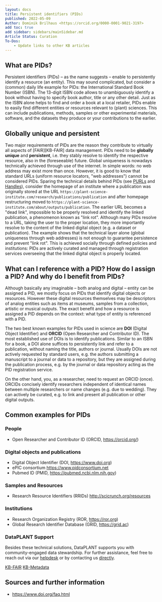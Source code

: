 ```yaml
---
layout: docs
title: Persistent identifiers (PIDs)
published: 2022-05-09
Author: Dominik Brilhaus <https://orcid.org/0000-0001-9021-3197>
add toc: true
add sidebar: sidebars/mainSidebar.md
Article Status: Curation
To-Dos: 
    - Update links to other KB articles
---
```


## What are PIDs?

Persistent identifiers (PIDs) &ndash; as the name suggests &ndash; enable to persistently identify a resource (an entity).
This may sound complicated, but consider a (common) daily life example for PIDs: the International Standard Book Number (ISBN). The 13-digit ISBN code allows to unambiguously identify a book without having to specify book author, title or any other detail. Just as the ISBN alone helps to find and order a book at a local retailer, PIDs enable to easily find different entities or resources relevant to (plant) sciences. This can include publications, methods, samples or other experimental materials, software, and the datasets they produce or your contributions to the earlier.

## Globally unique and persistent

Two major requirements of PIDs are the reason they contribute to virtually all aspects of [FAIR][KB-FAIR] data management. PIDs need to be **globally unique** and **persistent**, i.e. they stably resolve to identify the respective resource, also in the (foreseeable) future. Global uniqueness is nowadays technically achieved through use of the internet. In simple words: no web address may exist more than once. However, it is good to know that standard URLs (uniform resource locators, "web addresses") cannot be considered PIDs. Sparing the technical details behind PIDs (see [PURLs] and [Handles]), consider the homepage of an institute where a publication was originally stored at the URL `https://plant-science-institute.com/research/publications/publication` and after homepage restructuring moved to `https://plant-science-institute.com/about/outputs/publication`. The earlier URL becomes a "dead link", impossible to be properly resolved and identify the linked publication, a phenomenon known as "link rot".
Although many PIDs resolve to a URL, taking the user to the proper location, they more importantly resolve to the content of the linked digital object (e.g. a dataset or publication). The example shows that the technical layer alone (global uniqueness through web addresses) is not enough to guarantee persistence and prevent "link rot". This is achieved socially through defined policies and institutions: PIDs are actively curated and managed through registration services overseeing that the linked digital object is properly located.

## What can I reference with a PID? How do I assign a PID? And why do I benefit from PIDs?

Although basically any imaginable &ndash; both analog and digital &ndash; entity can be assigned a PID, we mostly focus on PIDs that identify digital objects or resources. However these digital resources themselves may be descriptors of analog entities such as items at museums, samples from a collection, artistic or musical outputs. The exact benefit and how a resource is assigned a PID depends on the context: what type of entity is referenced with a PID.

The two best known examples for PIDs used in science are **DOI** (Digital Object Identifier) and **ORCID** (Open Researcher and Contributor ID).
The most established use of DOIs is to identify publications. Similar to an ISBN for a book, a DOI alone suffices to persistently link and refer to a publication, without naming the title, authors or journal. Usually DOIs are not actively requested by standard users, e.g. the authors submitting a manuscript to a journal or data to a repository, but they are assigned during the publication process, e.g. by the journal or data repository acting as the PID registration service.
<!-- As scientists, we benefit from DOI-referenced publications by better findability and more concise referencing (see also [KB-DataPublication]) -->
On the other hand, you, as a researcher, need to request an ORCID (once). ORCIDs concisely identify researchers independent of identical names between multiple researchers or name changes (e.g. due to wedding). They can actively be curated, e.g. to link and present all publication or other digital outputs.

<!-- In summary, PIDs help making data FAIR. A dataset that is persistently linked via a PID will be findable and accesible and thereby  -->

## Common examples for PIDs

### People

- Open Researcher and Contributor ID (ORCID, <https://orcid.org/>)

### Digital objects and publications

- Digital Object Identifier (DOI, <https://www.doi.org>)
- ePIC consortium <https://www.pidconsortium.net>
- Pubmed ID (PMID, <https://pubmed.ncbi.nlm.nih.gov>)

### Samples and Resources

- Research Resource Identifiers (RRIDs) <http://scicrunch.org/resources>

### Institutions

- Research Organization Registry (ROR, <https://ror.org>)
- Global Research Identifier Database (GRID, <https://grid.ac>)

<!-- ## How does DataPLANT support me in using PIDs?

The following table gives an overview about DataPLANT tools and services related to sharing data. Follow the link in the first column for details.

Name | Type | Tasks on metadata 
----------------|-----------|------------------ 
- invenio -->


### DataPLANT Support

Besides these technical solutions, DataPLANT supports you with community-engaged data stewardship. For further assistance, feel free to reach out via our [helpdesk](https://support.nfdi4plants.org) or by contacting us <a href="mailto:dataplant@uni-kl.de?subject=DataPLANT%20Data%20Sharing">directly</a>.

<!-- Knowledgebase Cross-references -->

[KB-FAIR](./FAIRDataPrinciples.md)
[KB-Metadata](./metadata.md)

<!-- Reference links -->
[DataHUB]: <https://git.nfdi4plants.org> "ARC DataHUB"
[ARC]: <https://github.com/nfdi4plants/ARC> "ARC specifications"

[PURLs]: https://en.wikipedia.org/wiki/Persistent_uniform_resource_locator
[Handles]: https://en.wikipedia.org/wiki/Handle_System

## Sources and further information

- https://www.doi.org/faq.html
